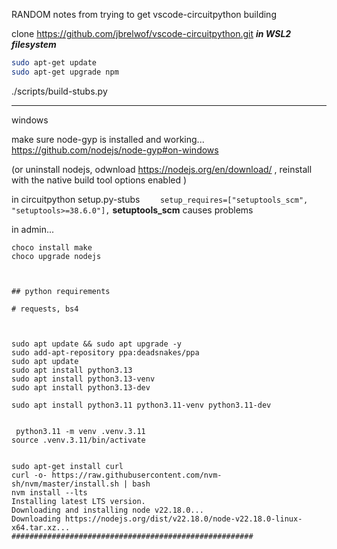 
RANDOM notes from trying to get vscode-circuitpython building


clone https://github.com/jbrelwof/vscode-circuitpython.git ***in WSL2 filesystem***

```bash
sudo apt-get update
sudo apt-get upgrade npm
```

./scripts/build-stubs.py


------------

windows

make sure node-gyp is installed and working... https://github.com/nodejs/node-gyp#on-windows

(or uninstall nodejs, odwnload https://nodejs.org/en/download/ , reinstall with the 
native build tool options enabled
)


in circuitpython  setup.py-stubs
`    setup_requires=["setuptools_scm", "setuptools>=38.6.0"],`
**setuptools_scm** causes problems


in admin...
```
choco install make
choco upgrade nodejs



## python requirements

# requests, bs4



sudo apt update && sudo apt upgrade -y
sudo add-apt-repository ppa:deadsnakes/ppa
sudo apt update
sudo apt install python3.13
sudo apt install python3.13-venv
sudo apt install python3.13-dev

sudo apt install python3.11 python3.11-venv python3.11-dev


 python3.11 -m venv .venv.3.11
source .venv.3.11/bin/activate


sudo apt-get install curl
curl -o- https://raw.githubusercontent.com/nvm-sh/nvm/master/install.sh | bash
nvm install --lts
Installing latest LTS version.
Downloading and installing node v22.18.0...
Downloading https://nodejs.org/dist/v22.18.0/node-v22.18.0-linux-x64.tar.xz...
######################################################